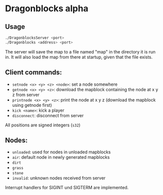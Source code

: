 # Dragonblocks alpha

## Usage
```bash
./DragonblocksServer <port>
./Dragonblocks <address> <port>
```

The server will save the map to a file named "map" in the directory it is run in. It will also load the map from there at startup, given that the file exists.

## Client commands:
- `setnode <x> <y> <z> <node>`: set a node somewhere
- `getnode <x> <y> <z>`: download the mapblock containing the node at x y z from server
- `printnode <x> <y> <z>`: print the node at x y z (download the mapblock using getnode first)
- `kick <name>`: kick a player
- `disconnect`: disconnect from server

All positions are signed integers (`s32`)

## Nodes:
- `unloaded`: used for nodes in unloaded mapblocks
- `air`: default node in newly generated mapblocks
- `dirt`
- `grass`
- `stone`
- `invalid`: unknown nodes received from server

Interrupt handlers for SIGINT und SIGTERM are implemented.
